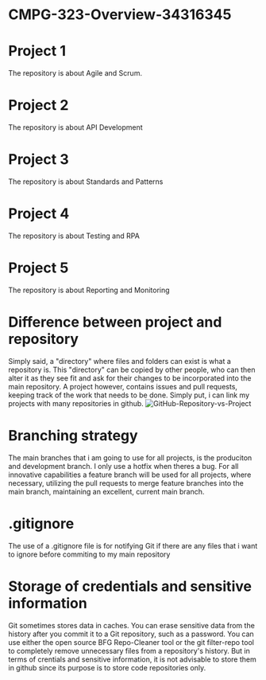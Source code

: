 # CMPG-323-Overview-34316345

# Project 1
The repository is about Agile and Scrum.
# Project 2
The repository is about API Development
# Project 3
The repository is about Standards and Patterns
# Project 4
The repository is about Testing and RPA
# Project 5
The repository is about Reporting and Monitoring

# Difference between project and repository
Simply said, a "directory" where files and folders can exist is what a repository is. This "directory" can be copied by other people, who can then alter it as they see fit and ask for their changes to be incorporated into the main repository. A project however, contains issues and pull requests, keeping track of the work that needs to be done. Simply put, i can link my projects with many repositories in github.
![GitHub-Repository-vs-Project](https://user-images.githubusercontent.com/90796051/185361094-60ea8ce3-0d03-4d48-b8d4-41335711a10b.jpg)


# Branching strategy
The main branches that i am going to use for all projects, is the produciton and development branch. I only use a hotfix when theres a bug.
For all innovative capabilities a feature branch will be used for all projects, where necessary, utilizing the pull requests to merge feature branches into the main branch, maintaining an excellent, current main branch. 

# .gitignore
The use of a .gitignore file is for notifying Git if there are any files that i want to ignore before commiting to my main repository

# Storage of credentials and sensitive information
Git sometimes stores data in caches.
You can erase sensitive data from the history after you commit it to a Git repository, such as a password. You can use either the open source BFG Repo-Cleaner tool or the git filter-repo tool to completely remove unnecessary files from a repository's history. But in terms of crentials and sensitive information, it is not advisable to store them in github since its purpose is to store code repositories only.

